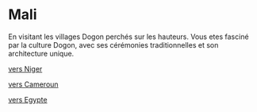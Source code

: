 # Mali 

En visitant les villages Dogon perchés sur les hauteurs. Vous etes fasciné par la culture Dogon, avec ses cérémonies traditionnelles et son architecture unique.

[vers Niger](https://github.com/Youssef-NAIM/labyrinthe/blob/main/Niger.md)

[vers Cameroun](https://github.com/Youssef-NAIM/labyrinthe/blob/main/Cameroun.md)

[vers Egypte](https://github.com/Youssef-NAIM/labyrinthe/blob/main/Egypte.md)

